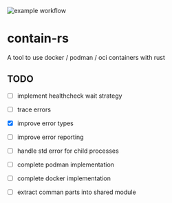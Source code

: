 ![example workflow](https://github.com/reenigneEsrever92/contain-rs/actions/workflows/rust.yml/badge.svg)

# contain-rs
A tool to use docker / podman / oci containers with rust

## TODO

- [ ] implement healthcheck wait strategy
- [ ] trace errors
- [x] improve error types
- [ ] improve error reporting
- [ ] handle std error for child processes
- [ ] complete podman implementation
- [ ] complete docker implementation
- [ ] extract comman parts into shared module

